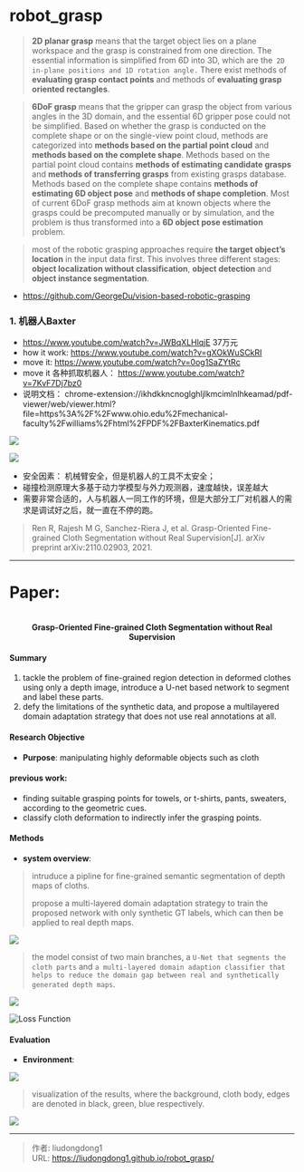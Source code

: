 # robot_grasp


> **2D planar grasp** means that the target object lies on a plane workspace and the grasp is constrained from one direction. The essential information is simplified from 6D into 3D, which are the` 2D in-plane positions and 1D rotation angle.` There exist methods of **evaluating grasp contact points** and methods of **evaluating grasp oriented rectangles**.

> **6DoF grasp** means that the gripper can grasp the object from various angles in the 3D domain, and the essential 6D gripper pose could not be simplified. Based on whether the grasp is conducted on the complete shape or on the single-view point cloud, methods are categorized into **methods based on the partial point cloud** and **methods based on the complete shape**. Methods based on the partial point cloud contains **methods of estimating candidate grasps** and **methods of transferring grasps** from existing grasps database. Methods based on the complete shape contains **methods of estimating 6D object pose** and **methods of shape completion**. Most of current 6DoF grasp methods aim at known objects where the grasps could be precomputed manually or by simulation, and the problem is thus transformed into a **6D object pose estimation** problem.

> most of the robotic grasping approaches require **the target object’s location** in the input data first. This involves three different stages: **object localization without classification**, **object detection** and **object instance segmentation**. 

- https://github.com/GeorgeDu/vision-based-robotic-grasping

### 1. 机器人Baxter

- https://www.youtube.com/watch?v=JWBqXLHlqjE   37万元
- how it work: https://www.youtube.com/watch?v=gXOkWuSCkRI
- move it: https://www.youtube.com/watch?v=0og1SaZYtRc
- move it 各种抓取机器人： https://www.youtube.com/watch?v=7KvF7Dj7bz0
- 说明文档： chrome-extension://ikhdkkncnoglghljlkmcimlnlhkeamad/pdf-viewer/web/viewer.html?file=https%3A%2F%2Fwww.ohio.edu%2Fmechanical-faculty%2Fwilliams%2Fhtml%2FPDF%2FBaxterKinematics.pdf

![](https://gitee.com/github-25970295/blogpictureV2/raw/master/007Ys3FFgy1gpucfvtvrtj30fq0l80yp.jpg)

![](https://gitee.com/github-25970295/blogpictureV2/raw/master/image-20211102104626410.png)

- 安全因素： 机械臂安全，但是机器人的工具不太安全；
- 碰撞检测原理大多基于动力学模型与外力观测器，速度越快，误差越大
- 需要非常合适的，人与机器人一同工作的环境，但是大部分工厂对机器人的需求是调试好之后，就一直在不停的跑。

> Ren R, Rajesh M G, Sanchez-Riera J, et al. Grasp-Oriented Fine-grained Cloth Segmentation without Real Supervision[J]. arXiv preprint arXiv:2110.02903, 2021. 

------

# Paper: 

<div align=center>
<br/>
<b>Grasp-Oriented Fine-grained Cloth Segmentation without Real Supervision</b>
</div>


#### Summary

1. tackle the problem of fine-grained region detection in deformed clothes using only a depth image, introduce a U-net based network to segment and label these parts.
2. defy the limitations of the synthetic data, and propose a multilayered domain adaptation strategy that does not use real annotations at all.

#### Research Objective

- **Purpose**:   manipulating highly deformable objects such as cloth

#### previous work:

- finding suitable grasping points for towels, or t-shirts, pants, sweaters, according to the geometric cues.
- classify cloth deformation to indirectly infer the grasping points.

#### Methods

- **system overview**:

> intruduce a pipline for fine-grained semantic segmentation of depth maps of cloths.
>
> propose a multi-layered domain adaptation strategy to train the proposed network with only synthetic GT labels, which can then be applied to real depth maps.

![](https://gitee.com/github-25970295/blogpictureV2/raw/master/image-20211106160816108.png)

> the model consist of two main branches, a `U-Net that segments the cloth parts` and `a multi-layered domain adaption classifier that helps to reduce the domain gap between real and synthetically generated depth maps`.

![](https://gitee.com/github-25970295/blogpictureV2/raw/master/image-20211106162315246.png)

![Loss Function](https://gitee.com/github-25970295/blogpictureV2/raw/master/image-20211106163024432.png)

#### Evaluation

  - **Environment**:   

![](https://gitee.com/github-25970295/blogpictureV2/raw/master/image-20211106163204508.png)

> visualization of the results, where the background, cloth body, edges are denoted in black, green, blue respectively.

![](https://gitee.com/github-25970295/blogpictureV2/raw/master/image-20211106163303339.png)



---

> 作者: liudongdong1  
> URL: https://liudongdong1.github.io/robot_grasp/  

